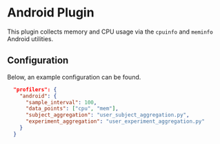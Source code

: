 # Android Plugin
This plugin collects memory and CPU usage via the `cpuinfo` and `meminfo` Android utilities.                                                                                                                                                                                                            

## Configuration
Below, an example configuration can be found.
```json
  "profilers": {
    "android": {
      "sample_interval": 100,
      "data_points": ["cpu", "mem"],
      "subject_aggregation": "user_subject_aggregation.py",
      "experiment_aggregation": "user_experiment_aggregation.py"
    }
  }
```
